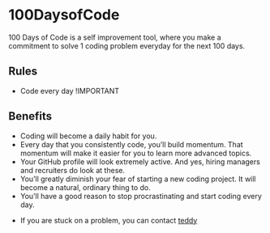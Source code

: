 # 100DaysofCode
100 Days of Code is a self improvement tool, where you make a commitment to solve 1 coding problem everyday for the next 100 days.

## Rules

- Code every day !IMPORTANT

## Benefits

* Coding will become a daily habit for you.
* Every day that you consistently code, you’ll build momentum. That momentum will make it easier for you to learn more advanced topics.
* Your GitHub profile will look extremely active. And yes, hiring managers and recruiters do look at these.
* You’ll greatly diminish your fear of starting a new coding project. It will become a natural, ordinary thing to do.
* You’ll have a good reason to stop procrastinating and start coding every day.




- If you are stuck on a problem, you can contact  [teddy](https://github.com/teddyoweh) 
